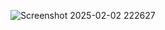![Screenshot 2025-02-02 222627](https://github.com/user-attachments/assets/97a45099-2778-4737-b30c-005a582debc9)
